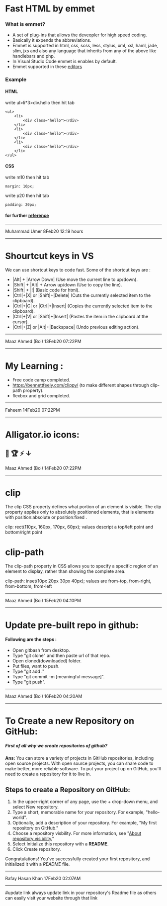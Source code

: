 # Fast HTML by emmet
### What is emmet?
- A set of plug-ins that allows the deveopler for high speed coding.
- Basically it expends the abbreviations.
- Emmet is supported in html, css, scss, less, stylus, xml, xsl, haml, jade, slim, jxs and also any language that inherits from any of the above like handlebars and php.
- In Visual Studio Code emmet is enables by default.
- Emmet supported in these [editors](http://emmet.io/download/)
### Example
#### HTML
write ul>li*3>div.hello then hit tab

    <ul>
        <li>
            <div class="hello"></div>
        </li>
        <li>
            <div class="hello"></div>
        </li>
        <li>
            <div class="hello"></div>
        </li>
    </ul> 

#### CSS
write m10 then hit tab

    margin: 10px;
write p20 then hit tab

    padding: 20px;

#### for further [reference](https://docs.emmet.io/)
---

Muhammad Umer 8Feb20 12:19 hours

---
# Shourtcut keys in VS
We can use shortcut keys to code fast. Some of the shortcut keys are :
- |Alt| + |Arrow Down| (Use move the current line to up/down). 
- |Shift| + |Alt| + Arrow up/down (Use to copy the line).
- |Shift| + |!| (Basic code for html).
- |Ctrl|+|X| or |Shift|+|Delete| (Cuts the currently selected item to the clipboard).
- |Ctrl|+|C| or |Ctrl|+|Insert| (Copies the currently selected item to the clipboard).
- |Ctrl|+|V| or |Shift|+|Insert| (Pastes the item in the clipboard at the cursor).
- |Ctrl|+|Z| or |Alt|+|Backspace| (Undo previous editing action).
---

Maaz Ahmed (Boi) 13Feb20 07:22PM

---
# My Learning :
- Free code camp completed.
- https://bennettfeely.com/clippy/ (to make different shapes through clip-path property).
- flexbox and grid completed.
---

Faheem  14Feb20 07:22PM

---
# Alligator.io icons:

🤹  🏆  ⚡ ↓
---

Maaz Ahmed (Boi) 14Feb20 07:22PM

---

# clip
The clip CSS property defines what portion of an element is visible. The clip property applies only to absolutely positioned elements, that is elements with position:absolute or position:fixed .

clip: rect(110px, 160px, 170px, 60px); 
values descript a top/left point and bottom/right point

# clip-path
The clip-path property in CSS allows you to specify a specific region of an element to display, rather than showing the complete area.

clip-path: inset(10px 20px 30px 40px);
values are from-top, from-right, from-bottom, from-left

---

Maaz Ahmed (Boi) 15Feb20 04:10PM

---

# Update pre-built repo in github:
#### Following are the steps :
- Open gitbash from desktop.
- Type "git clone" and then paste url of that repo.
- Open cloned(downloaded) folder.
- Put files, want to push.
- Type "git add ."  
- Type "git commit -m [meaningful message]".
- Type "git push".

---

Maaz Ahmed (Boi) 16Feb20 04:20AM

---

# To Create a new Repository on GitHub:
##### First of all why we create repositories of github?
**Ans:** You can store a variety of projects in GitHub repositories, including open source projects. With open source projects, you can share code to make better, more reliable software.
To put your project up on GitHub, you'll need to create a repository for it to live in.

## Steps to create a Repository on GitHub:
1. In the upper-right corner of any page, use the + drop-down menu, and select New repository.
2. Type a short, memorable name for your repository. For example, "hello-world".
3. Optionally, add a description of your repository. For example, "My first repository on GitHub."
4. Choose a repository visbility. For more information, see "[About repository visibility.](https://help.github.com/en/github/creating-cloning-and-archiving-repositories/about-repository-visibility)"
5. Select Initialize this repository with a **README**.
6. Click Create repository.

Congratulations! You've successfully created your first repository, and initialized it with a *README* file.

---

Rafay Hasan Khan 17Feb20 02:07AM

---
#update link
always update link in your repository's Readme file as others can easily visit your website through that link 
